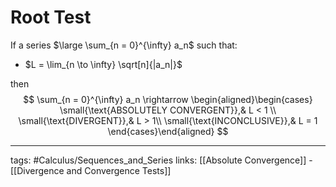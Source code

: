 # Root Test
If a series $\large \sum_{n = 0}^{\infty} a_n$ such that:
- $L = \lim_{n \to \infty} \sqrt[n]{|a_n|}$

then 
$$
\sum_{n = 0}^{\infty} a_n \rightarrow \begin{aligned}\begin{cases}
\small{\text{ABSOLUTELY CONVERGENT}},& L < 1 \\
\small{\text{DIVERGENT}},& L > 1\\
\small{\text{INCONCLUSIVE}},& L = 1
\end{cases}\end{aligned}
$$

---
tags: #Calculus/Sequences_and_Series 
links: [[Absolute Convergence]] - [[Divergence and Convergence Tests]]